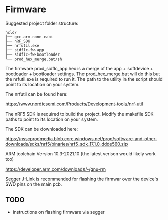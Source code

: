 # Firmware

Suggested project folder structure:

```
hcld/
├── gcc-arm-none-eabi
├── nRF_SDK
├── nrfutil.exe
├── sidflc-fw-app
├── sidflc-fw-bootloader
└── prod_hex_merge.bat/sh
```

The firmware prod_sidflc_app.hex is a merge of the app + softdevice + bootloader + bootloader settings. The prod_hex_merge.bat will do this but the nrfutil.exe is required to run it. The path to the utility in the script should point to its location on your system.

The nrfutil can be found here:

https://www.nordicsemi.com/Products/Development-tools/nrf-util

The nRF5 SDK is required to build the project. Modify the makefile SDK paths to point to its location on your system.

The SDK can be downloaded here: 

https://nsscprodmedia.blob.core.windows.net/prod/software-and-other-downloads/sdks/nrf5/binaries/nrf5_sdk_17.1.0_ddde560.zip

ARM toolchain Version 10.3-2021.10 (the latest verison would likely work too)

https://developer.arm.com/downloads/-/gnu-rm

Segger J-Link is recommended for flashing the firmwar over the device's SWD pins on the main pcb.


## TODO
* instructions on flashing firmware via segger
